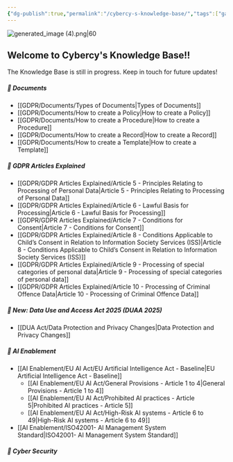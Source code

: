 ```yaml
---
{"dg-publish":true,"permalink":"/cybercy-s-knowledge-base/","tags":["gardenEntry"]}
---
```


  
 ![generated_image (4).png|60](/img/user/generated_image%20(4).png)
## Welcome to Cybercy's Knowledge Base!!
 
 The Knowledge Base is still in progress. Keep in touch for future updates!

##### 📁 Documents

- [[GDPR/Documents/Types of Documents\|Types of Documents]]
- [[GDPR/Documents/How to create a Policy\|How to create a Policy]]
- [[GDPR/Documents/How to create a Procedure\|How to create a Procedure]]
- [[GDPR/Documents/How to create a Record\|How to create a Record]]
- [[GDPR/Documents/How to create a Template\|How to create a Template]]

##### 📁 GDPR Articles Explained

- [[GDPR/GDPR Articles Explained/Article 5 - Principles Relating to Processing of Personal Data\|Article 5 - Principles Relating to Processing of Personal Data]]
- [[GDPR/GDPR Articles Explained/Article 6 - Lawful Basis for Processing\|Article 6 - Lawful Basis for Processing]]
- [[GDPR/GDPR Articles Explained/Article 7 - Conditions for Consent\|Article 7 - Conditions for Consent]]
- [[GDPR/GDPR Articles Explained/Article 8 - Conditions Applicable to Child’s Consent in Relation to Information Society Services (ISS)\|Article 8 - Conditions Applicable to Child’s Consent in Relation to Information Society Services (ISS)]]
- [[GDPR/GDPR Articles Explained/Article 9 - Processing of special categories of personal data\|Article 9 - Processing of special categories of personal data]]
- [[GDPR/GDPR Articles Explained/Article 10 - Processing of Criminal Offence Data\|Article 10 - Processing of Criminal Offence Data]]

##### 📁 New: Data Use and Access Act 2025 (DUAA 2025)
- [[DUA Act/Data Protection and Privacy Changes\|Data Protection and Privacy Changes]]

##### 📁 AI Enablement
- [[AI Enablement/EU AI Act/EU Artificial Intelligence Act - Baseline\|EU Artificial Intelligence Act - Baseline]]
	- [[AI Enablement/EU AI Act/General Provisions - Article 1 to 4\|General Provisions - Article 1 to 4]]
	- [[AI Enablement/EU AI Act/Prohibited AI practices - Article 5\|Prohibited AI practices - Article 5]]
	- [[AI Enablement/EU AI Act/High-Risk AI systems - Article 6 to 49\|High-Risk AI systems - Article 6 to 49]]
- [[AI Enablement/ISO42001- AI Management System Standard\|ISO42001- AI Management System Standard]]

##### 📁 Cyber Security
